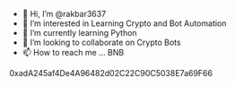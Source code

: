 - 👋 Hi, I’m @rakbar3637
- 👀 I’m interested in Learning Crypto and Bot Automation
- 🌱 I’m currently learning Python 
- 💞️ I’m looking to collaborate on Crypto Bots 
- 📫 How to reach me ... BNB

0xadA245af4De4A96482d02C22C90C5038E7a69F66



<!---
rakbar3637/rakbar3637 is a ✨ special ✨ repository because its `README.md` (this file) appears on your GitHub profile.
You can click the Preview link to take a look at your changes.
--->
